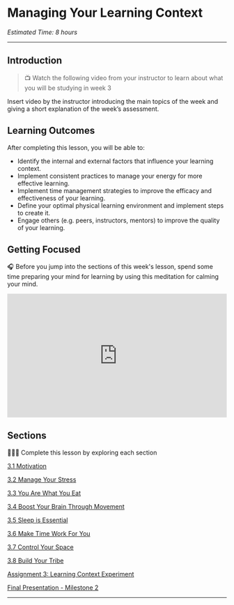 # Managing Your Learning Context

*Estimated Time: 8 hours*

---
## Introduction

> 📺 Watch the following video from your instructor to learn about what you will be studying in week 3

Insert video by the instructor introducing the main topics of the week and giving a short explanation of the week’s assessment.

## **Learning Outcomes**

After completing this lesson, you will be able to:

- Identify the internal and external factors that influence your learning context.
- Implement consistent practices to manage your energy for more effective learning.
- Implement time management strategies to improve the efficacy and effectiveness of your learning.
- Define your optimal physical learning environment and implement steps to create it.
- Engage others (e.g. peers, instructors, mentors) to improve the quality of your learning.

## Getting Focused

<aside>


🎧 Before you jump into the sections of this week's lesson, spend some time preparing your mind for learning by using this meditation for calming your mind.

</aside>

<div style="position: relative; padding-bottom: 56.25%; height: 0;"><iframe src="https://www.youtube.com/embed/K4YoQHjaziI" title="YouTube video player" frameborder="0" allow="accelerometer; autoplay; clipboard-write; encrypted-media; gyroscope; picture-in-picture" allowfullscreen style="position: absolute; top: 0; left: 0; width: 100%; height: 100%;"></iframe></div>

## Sections

<aside>


👩🏿‍🏫 Complete this lesson by exploring each section

</aside>

[3.1 Motivation](/optimizing-your-learning/managing-your-learning-context/motivation.md)

[3.2 Manage Your Stress](/optimizing-your-learning/managing-your-learning-context/managing-stress-breathing-and-mindfulness.md)

[3.3 You Are What You Eat](/optimizing-your-learning/managing-your-learning-context/food-and-movement.md)

[3.4 Boost Your Brain Through Movement](/optimizing-your-learning/managing-your-learning-context/movement.md)

[3.5 Sleep is Essential](/optimizing-your-learning/managing-your-learning-context/sleep.md)

[3.6 Make Time Work For You](/optimizing-your-learning/managing-your-learning-context/time-management.md)

[3.7 Control Your Space ](/optimizing-your-learning/managing-your-learning-context/physical-environment.md)

[3.8 Build Your Tribe](/optimizing-your-learning/managing-your-learning-context/learning-with-others.md)

[Assignment 3: Learning Context Experiment](/optimizing-your-learning/managing-your-learning-context/assignment-3-energy-and-time-management-experiment.md)

[Final Presentation - Milestone 2](/optimizing-your-learning/managing-your-learning-context/final-presentation-milestone-2.md)

---
